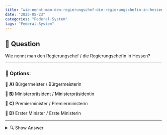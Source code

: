 ```yaml
---
title: "wie-nennt-man-den-regierungschef-die-regierungschefin-in-hessen"
date: "2025-05-23"
categories: "Federal-System"
tags: "Federal-System"
---
```


## 📌 **Question**

Wie nennt man den Regierungschef / die Regierungschefin in Hessen?



---

### 📝 **Options:**

🔘 **A)** Bürgermeister / Bürgermeisterin

🔘 **B)** Ministerpräsident / Ministerpräsidentin

🔘 **C)** Premierminister / Premierministerin

🔘 **D)** Erster Minister / Erste Ministerin

---

<details>
  <summary>🔍 Show Answer</summary>

  <p>
💡  <b>Correct Answer:</b>  b
  </p>
  <p>
    📖<b>Explanation:</b>
    Hessen ist ein Bundesland in Deutschland, und wie alle Bundesländer hat es eine eigene Landesregierung. Der Regierungschef oder die Regierungschefin eines deutschen Bundeslandes wird üblicherweise als Ministerpräsident oder Ministerpräsidentin bezeichnet. Diese Person steht der Landesregierung vor und wird meist von der Partei mit den meisten Sitzen im Landesparlament gestellt. Das Amt unterscheidet sich von dem des Bürgermeisters oder der Bürgermeisterin, welcher die Stadtverwaltung leitet, oder dem des Premierministers oder des Ersten Ministers, die in anderen Ländern gebräuchlich sind.
  </p>
</details>
